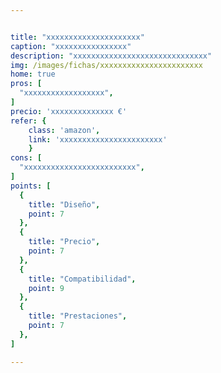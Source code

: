 ```yaml
---


title: "xxxxxxxxxxxxxxxxxxxxx"
caption: "xxxxxxxxxxxxxxxx"
description: "xxxxxxxxxxxxxxxxxxxxxxxxxxxxxx"
img: /images/fichas/xxxxxxxxxxxxxxxxxxxxxxx
home: true
pros: [
  "xxxxxxxxxxxxxxxxxx",
]
precio: 'xxxxxxxxxxxxxx €'
refer: {
    class: 'amazon',
    link: 'xxxxxxxxxxxxxxxxxxxxxxx'
    }
cons: [
  "xxxxxxxxxxxxxxxxxxxxxxxxx",
]
points: [
  {
    title: "Diseño",
    point: 7
  },
  {
    title: "Precio",
    point: 7
  },
  {
    title: "Compatibilidad",
    point: 9
  },
  {
    title: "Prestaciones",
    point: 7
  },
]

---
```

